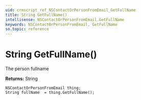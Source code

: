 ```yaml
---
uid: crmscript_ref_NSContactOrPersonFromEmail_GetFullName
title: String GetFullName()
intellisense: NSContactOrPersonFromEmail.GetFullName
keywords: NSContactOrPersonFromEmail, GetFullName
so.topic: reference
---
```


# String GetFullName()

The person fullname

**Returns:** String

```crmscript
NSContactOrPersonFromEmail thing;
String fullName  = thing.GetFullName();
```

